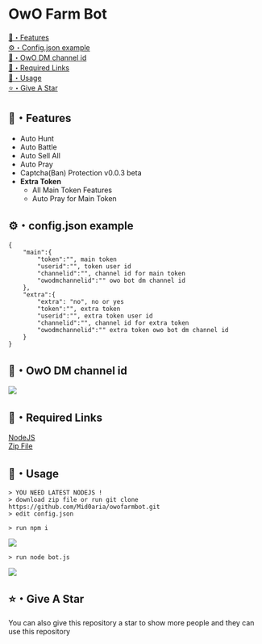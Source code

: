 # OwO Farm Bot
[👑・Features](#features)<br>
[⚙・Config.json example](#configjson-example)<br>
[📍・OwO DM channel id](#owo-dm-channel-id)<br>
[🔗・Required Links](#required-links)<br>
[🎈・Usage](#usage)<br>
[⭐・Give A Star](#give-a-star)<br>

## 👑・Features
- Auto Hunt
- Auto Battle
- Auto Sell All
- Auto Pray
- Captcha(Ban) Protection v0.0.3 beta
-   **Extra Token**
    -   All Main Token Features
    -   Auto Pray for Main Token 


## ⚙・config.json example
```
{
    "main":{
        "token":"", main token
        "userid":"", token user id
        "channelid":"", channel id for main token
        "owodmchannelid":"" owo bot dm channel id
    },
    "extra":{
        "extra": "no", no or yes
        "token":"", extra token
        "userid":"", extra token user id
        "channelid":"", channel id for extra token
        "owodmchannelid":"" extra token owo bot dm channel id
    }
}
```

## 📍・OwO DM channel id
![](https://raw.githubusercontent.com/Mid0aria/owofarmbot/main/images/owochannelid.jpg)


## 🔗・Required Links
[NodeJS](https://nodejs.org/en/)<br>
[Zip File](https://github.com/Mid0aria/owofarmbot/archive/refs/heads/main.zip)


## 🎈・Usage

```
> YOU NEED LATEST NODEJS !
> download zip file or run git clone https://github.com/Mid0aria/owofarmbot.git
> edit config.json 
```

```
> run npm i
```
![](https://raw.githubusercontent.com/Mid0aria/owofarmbot/main/images/f65fcbe0baea9ad79c73030d24f37b8f.gif)
```
> run node bot.js
```
![](https://raw.githubusercontent.com/Mid0aria/owofarmbot/main/images/24578d5497a09af1d5aa03781a2028f9.gif)

## ⭐・Give A Star

You can also give this repository a star to show more people and they can use this repository
